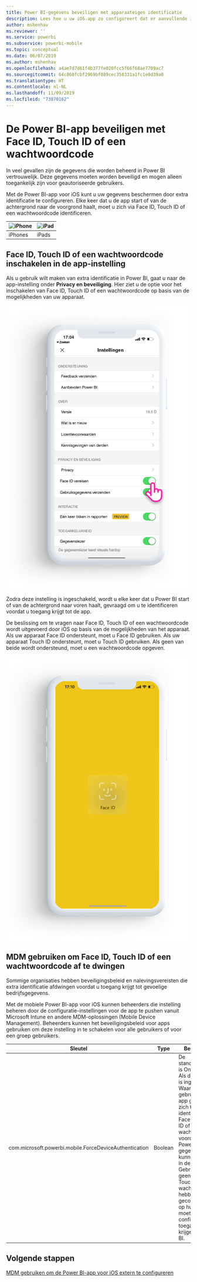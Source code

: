 ```yaml
---
title: Power BI-gegevens beveiligen met apparaateigen identificatie
description: Lees hoe u uw iOS-app zo configureert dat er aanvullende identificatie wordt vereist voordat u toegang krijgt tot uw Power BI-gegevens
author: mshenhav
ms.reviewer: ''
ms.service: powerbi
ms.subservice: powerbi-mobile
ms.topic: conceptual
ms.date: 06/07/2019
ms.author: mshenhav
ms.openlocfilehash: a4ae7d7d61f4b377fe020fcc5f66f68ae7709ac7
ms.sourcegitcommit: 64c860fcbf2969bf089cec358331a1fc1e0d39a8
ms.translationtype: HT
ms.contentlocale: nl-NL
ms.lasthandoff: 11/09/2019
ms.locfileid: "73870162"
---
```

# <a name="protect-power-bi-app-with-face-id-touch-id-or-passcode"></a>De Power BI-app beveiligen met Face ID, Touch ID of een wachtwoordcode 

In veel gevallen zijn de gegevens die worden beheerd in Power BI vertrouwelijk. Deze gegevens moeten worden beveiligd en mogen alleen toegankelijk zijn voor geautoriseerde gebruikers. 

Met de Power BI-app voor iOS kunt u uw gegevens beschermen door extra identificatie te configureren. Elke keer dat u de app start of van de achtergrond naar de voorgrond haalt, moet u zich via Face ID, Touch ID of een wachtwoordcode identificeren.

| ![iPhone](./media/tutorial-mobile-apps-ios-qna/iphone-logo-50-px.png) | ![iPad](./media/tutorial-mobile-apps-ios-qna/ipad-logo-50-px.png) |
|:--- |:--- |
| iPhones |iPads |

## <a name="turn-on-face-id-touch-id-or-passcode-in-app-setting"></a>Face ID, Touch ID of een wachtwoordcode inschakelen in de app-instelling

Als u gebruik wilt maken van extra identificatie in Power BI, gaat u naar de app-instelling onder **Privacy en beveiliging**. Hier ziet u de optie voor het inschakelen van Face ID, Touch ID of een wachtwoordcode op basis van de mogelijkheden van uw apparaat.

![Instellingspagina van de Power BI-app voor iOS](./media/mobile-ios-native-secure-access/mobile-ios-native-secured-setting.png)

Zodra deze instelling is ingeschakeld, wordt u elke keer dat u Power BI start of van de achtergrond naar voren haalt, gevraagd om u te identificeren voordat u toegang krijgt tot de app. 

De beslissing om te vragen naar Face ID, Touch ID of een wachtwoordcode wordt uitgevoerd door iOS op basis van de mogelijkheden van het apparaat. Als uw apparaat Face ID ondersteunt, moet u Face ID gebruiken. Als uw apparaat Touch ID ondersteunt, moet u Touch ID gebruiken. Als geen van beide wordt ondersteund, moet u een wachtwoordcode opgeven.

![Face ID voor de Power BI-app voor iOS](./media/mobile-ios-native-secure-access/mobile-ios-native-secured-faceid.png)

## <a name="use-mdm-to-enforce-face-id-touch-id-or-passcode"></a>MDM gebruiken om Face ID, Touch ID of een wachtwoordcode af te dwingen

Sommige organisaties hebben beveiligingsbeleid en nalevingsvereisten die extra identificatie afdwingen voordat u toegang krijgt tot gevoelige bedrijfsgegevens. 

Met de mobiele Power BI-app voor iOS kunnen beheerders die instelling beheren door de configuratie-instellingen voor de app te pushen vanuit Microsoft Intune en andere MDM-oplossingen (Mobile Device Management). Beheerders kunnen het beveiligingsbeleid voor apps gebruiken om deze instelling in te schakelen voor alle gebruikers of voor een groep gebruikers.

|Sleutel  |Type  |Beschrijving  |
|---------|---------|---------|
| com.microsoft.powerbi.mobile.ForceDeviceAuthentication | Boolean | De standaardwaarde is Onwaar. <br>Als deze waarde is ingesteld op Waar, worden gebruikers via de app gedwongen zich te identificeren met Face ID, Touch ID of een wachtwoordcode voordat ze Power BI-gegevens kunnen bekijken in de app. Gebruikers die geen Face ID, Touch ID of een wachtwoordcode hebben geconfigureerd op hun apparaat, moeten dit configureren om toegang te krijgen tot Power BI.  |

## <a name="next-steps"></a>Volgende stappen

[MDM gebruiken om de Power BI-app voor iOS extern te configureren](mobile-app-configuration.md)
